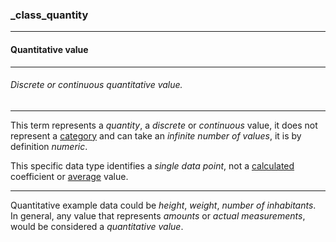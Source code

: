 ### _class_quantity



------
#### Quantitative value



------
###### Discrete or continuous quantitative value.



------
This term represents a *quantity*, a *discrete* or *continuous* value, it does not represent a [category](_class_category) and can take an *infinite number of values*, it is by definition *numeric*.

This specific data type identifies a *single data point*, not a [calculated](_class_quantity_calculated) coefficient or [average](_class_quantity_averaged) value.



------
Quantitative example data could be *height*, *weight*, *number of inhabitants*. In general, any value that represents *amounts* or *actual measurements*, would be considered a *quantitative value*.